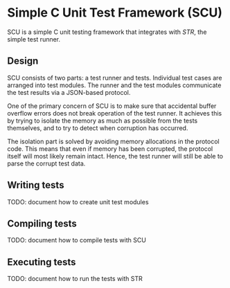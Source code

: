 # Simple C Unit Test Framework (SCU)

SCU is a simple C unit testing framework that integrates with _STR_, the simple test runner.

## Design

SCU consists of two parts: a test runner and tests. Individual test cases are arranged into test
modules. The runner and the test modules communicate the test results via a JSON-based protocol.

One of the primary concern of SCU is to make sure that accidental buffer overflow errors does
not break operation of the test runner. It achieves this by trying to isolate the memory as much as
possible from the tests themselves, and to try to detect when corruption has occurred.

The isolation part is solved by avoiding memory allocations in the protocol code. This means that
even if memory has been corrupted, the protocol itself will most likely remain intact. Hence, the
test runner will still be able to parse the corrupt test data.

## Writing tests

TODO: document how to create unit test modules

## Compiling tests

TODO: document how to compile tests with SCU

## Executing tests

TODO: document how to run the tests with STR
